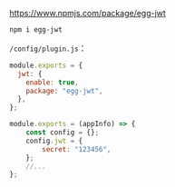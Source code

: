 https://www.npmjs.com/package/egg-jwt

```bash
npm i egg-jwt
```

`/config/plugin.js`：

```js
module.exports = {
  jwt: {
    enable: true,
    package: "egg-jwt",
  },
};
```

```js
module.exports = (appInfo) => {
    const config = {};
    config.jwt = {
        secret: "123456",
    };
	//...
};
```

